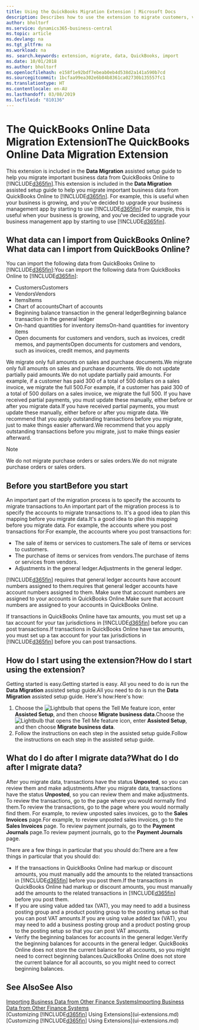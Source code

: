 ```yaml
---
title: Using the QuickBooks Migration Extension | Microsoft Docs
description: Describes how to use the extension to migrate customers, vendors, items, and accounts from QuickBooks Online to Business Central.
author: bholtorf
ms.service: dynamics365-business-central
ms.topic: article
ms.devlang: na
ms.tgt_pltfrm: na
ms.workload: na
ms. search.keywords: extension, migrate, data, QuickBooks, import
ms.date: 10/01/2018
ms.author: bholtorf
ms.openlocfilehash: e158f1e92bdf7ebeab0eb4d538d2a141a590b7cd
ms.sourcegitcommit: 1bcfaa99ea302e6b84b8361ca02730b135557fc1
ms.translationtype: HT
ms.contentlocale: en-AU
ms.lasthandoff: 03/08/2019
ms.locfileid: "810136"
---
```

# <a name="the-quickbooks-online-data-migration-extension"></a><span data-ttu-id="ad0cc-103">The QuickBooks Online Data Migration Extension</span><span class="sxs-lookup"><span data-stu-id="ad0cc-103">The QuickBooks Online Data Migration Extension</span></span>
<span data-ttu-id="ad0cc-104">This extension is included in the **Data Migration** assisted setup guide to help you migrate important business data from QuickBooks Online to [!INCLUDE[d365fin](includes/d365fin_md.md)].</span><span class="sxs-lookup"><span data-stu-id="ad0cc-104">This extension is included in the **Data Migration** assisted setup guide to help you migrate important business data from QuickBooks Online to [!INCLUDE[d365fin](includes/d365fin_md.md)].</span></span> <span data-ttu-id="ad0cc-105">For example, this is useful when your business is growing, and you've decided to upgrade your business management app by starting to use [!INCLUDE[d365fin](includes/d365fin_md.md)].</span><span class="sxs-lookup"><span data-stu-id="ad0cc-105">For example, this is useful when your business is growing, and you've decided to upgrade your business management app by starting to use [!INCLUDE[d365fin](includes/d365fin_md.md)].</span></span>

## <a name="what-data-can-i-import-from-quickbooks-online"></a><span data-ttu-id="ad0cc-106">What data can I import from QuickBooks Online?</span><span class="sxs-lookup"><span data-stu-id="ad0cc-106">What data can I import from QuickBooks Online?</span></span>
<span data-ttu-id="ad0cc-107">You can import the following data from QuickBooks Online to [!INCLUDE[d365fin](includes/d365fin_md.md)]:</span><span class="sxs-lookup"><span data-stu-id="ad0cc-107">You can import the following data from QuickBooks Online to [!INCLUDE[d365fin](includes/d365fin_md.md)]:</span></span>  

* <span data-ttu-id="ad0cc-108">Customers</span><span class="sxs-lookup"><span data-stu-id="ad0cc-108">Customers</span></span>
* <span data-ttu-id="ad0cc-109">Vendors</span><span class="sxs-lookup"><span data-stu-id="ad0cc-109">Vendors</span></span>
* <span data-ttu-id="ad0cc-110">Items</span><span class="sxs-lookup"><span data-stu-id="ad0cc-110">Items</span></span>
* <span data-ttu-id="ad0cc-111">Chart of accounts</span><span class="sxs-lookup"><span data-stu-id="ad0cc-111">Chart of accounts</span></span>
* <span data-ttu-id="ad0cc-112">Beginning balance transaction in the general ledger</span><span class="sxs-lookup"><span data-stu-id="ad0cc-112">Beginning balance transaction in the general ledger</span></span>
* <span data-ttu-id="ad0cc-113">On-hand quantities for inventory items</span><span class="sxs-lookup"><span data-stu-id="ad0cc-113">On-hand quantities for inventory items</span></span>
* <span data-ttu-id="ad0cc-114">Open documents for customers and vendors, such as invoices, credit memos, and payments</span><span class="sxs-lookup"><span data-stu-id="ad0cc-114">Open documents for customers and vendors, such as invoices, credit memos, and payments</span></span>

<span data-ttu-id="ad0cc-115">We migrate only full amounts on sales and purchase documents.</span><span class="sxs-lookup"><span data-stu-id="ad0cc-115">We migrate only full amounts on sales and purchase documents.</span></span> <span data-ttu-id="ad0cc-116">We do not update partially paid amounts.</span><span class="sxs-lookup"><span data-stu-id="ad0cc-116">We do not update partially paid amounts.</span></span> <span data-ttu-id="ad0cc-117">For example, if a customer has paid 300 of a total of 500 dollars on a sales invoice, we migrate the full 500.</span><span class="sxs-lookup"><span data-stu-id="ad0cc-117">For example, if a customer has paid 300 of a total of 500 dollars on a sales invoice, we migrate the full 500.</span></span> <span data-ttu-id="ad0cc-118">If you have received partial payments, you must update these manually, either before or after you migrate data.</span><span class="sxs-lookup"><span data-stu-id="ad0cc-118">If you have received partial payments, you must update these manually, either before or after you migrate data.</span></span> <span data-ttu-id="ad0cc-119">We recommend that you apply outstanding transactions before you migrate, just to make things easier afterward.</span><span class="sxs-lookup"><span data-stu-id="ad0cc-119">We recommend that you apply outstanding transactions before you migrate, just to make things easier afterward.</span></span>

> [!NOTE]  
>   <span data-ttu-id="ad0cc-120">We do not migrate purchase orders or sales orders.</span><span class="sxs-lookup"><span data-stu-id="ad0cc-120">We do not migrate purchase orders or sales orders.</span></span>

## <a name="before-you-start"></a><span data-ttu-id="ad0cc-121">Before you start</span><span class="sxs-lookup"><span data-stu-id="ad0cc-121">Before you start</span></span>
<span data-ttu-id="ad0cc-122">An important part of the migration process is to specify the accounts to migrate transactions to.</span><span class="sxs-lookup"><span data-stu-id="ad0cc-122">An important part of the migration process is to specify the accounts to migrate transactions to.</span></span> <span data-ttu-id="ad0cc-123">It's a good idea to plan this mapping before you migrate data.</span><span class="sxs-lookup"><span data-stu-id="ad0cc-123">It's a good idea to plan this mapping before you migrate data.</span></span> <span data-ttu-id="ad0cc-124">For example, the accounts where you post transactions for:</span><span class="sxs-lookup"><span data-stu-id="ad0cc-124">For example, the accounts where you post transactions for:</span></span>  

* <span data-ttu-id="ad0cc-125">The sale of items or services to customers.</span><span class="sxs-lookup"><span data-stu-id="ad0cc-125">The sale of items or services to customers.</span></span>
* <span data-ttu-id="ad0cc-126">The purchase of items or services from vendors.</span><span class="sxs-lookup"><span data-stu-id="ad0cc-126">The purchase of items or services from vendors.</span></span>  
* <span data-ttu-id="ad0cc-127">Adjustments in the general ledger.</span><span class="sxs-lookup"><span data-stu-id="ad0cc-127">Adjustments in the general ledger.</span></span>  

[!INCLUDE[d365fin](includes/d365fin_md.md)] <span data-ttu-id="ad0cc-128">requires that general ledger accounts have account numbers assigned to them.</span><span class="sxs-lookup"><span data-stu-id="ad0cc-128">requires that general ledger accounts have account numbers assigned to them.</span></span> <span data-ttu-id="ad0cc-129">Make sure that account numbers are assigned to your accounts in QuickBooks Online.</span><span class="sxs-lookup"><span data-stu-id="ad0cc-129">Make sure that account numbers are assigned to your accounts in QuickBooks Online.</span></span>

<span data-ttu-id="ad0cc-130">If transactions in QuickBooks Online have tax amounts, you must set up a tax account for your tax jurisdictions in [!INCLUDE[d365fin](includes/d365fin_md.md)] before you can post transactions.</span><span class="sxs-lookup"><span data-stu-id="ad0cc-130">If transactions in QuickBooks Online have tax amounts, you must set up a tax account for your tax jurisdictions in [!INCLUDE[d365fin](includes/d365fin_md.md)] before you can post transactions.</span></span>

## <a name="how-do-i-start-using-the-extension"></a><span data-ttu-id="ad0cc-131">How do I start using the extension?</span><span class="sxs-lookup"><span data-stu-id="ad0cc-131">How do I start using the extension?</span></span>
<span data-ttu-id="ad0cc-132">Getting started is easy.</span><span class="sxs-lookup"><span data-stu-id="ad0cc-132">Getting started is easy.</span></span> <span data-ttu-id="ad0cc-133">All you need to do is run the **Data Migration** assisted setup guide.</span><span class="sxs-lookup"><span data-stu-id="ad0cc-133">All you need to do is run the **Data Migration** assisted setup guide.</span></span> <span data-ttu-id="ad0cc-134">Here's how:</span><span class="sxs-lookup"><span data-stu-id="ad0cc-134">Here's how:</span></span>

1. <span data-ttu-id="ad0cc-135">Choose the ![Lightbulb that opens the Tell Me feature](media/ui-search/search_small.png "Tell me what you want to do") icon, enter **Assisted Setup**, and then choose **Migrate business data**.</span><span class="sxs-lookup"><span data-stu-id="ad0cc-135">Choose the ![Lightbulb that opens the Tell Me feature](media/ui-search/search_small.png "Tell me what you want to do") icon, enter **Assisted Setup**, and then choose **Migrate business data**.</span></span>
2. <span data-ttu-id="ad0cc-136">Follow the instructions on each step in the assisted setup guide.</span><span class="sxs-lookup"><span data-stu-id="ad0cc-136">Follow the instructions on each step in the assisted setup guide.</span></span>

## <a name="what-do-i-do-after-i-migrate-data"></a><span data-ttu-id="ad0cc-137">What do I do after I migrate data?</span><span class="sxs-lookup"><span data-stu-id="ad0cc-137">What do I do after I migrate data?</span></span>
<span data-ttu-id="ad0cc-138">After you migrate data, transactions have the status **Unposted**, so you can review them and make adjustments.</span><span class="sxs-lookup"><span data-stu-id="ad0cc-138">After you migrate data, transactions have the status **Unposted**, so you can review them and make adjustments.</span></span> <span data-ttu-id="ad0cc-139">To review the transactions, go to the page where you would normally find them.</span><span class="sxs-lookup"><span data-stu-id="ad0cc-139">To review the transactions, go to the page where you would normally find them.</span></span> <span data-ttu-id="ad0cc-140">For example, to review unposted sales invoices, go to the **Sales Invoices** page.</span><span class="sxs-lookup"><span data-stu-id="ad0cc-140">For example, to review unposted sales invoices, go to the **Sales Invoices** page.</span></span> <span data-ttu-id="ad0cc-141">To review payment journals, go to the **Payment Journals** page.</span><span class="sxs-lookup"><span data-stu-id="ad0cc-141">To review payment journals, go to the **Payment Journals** page.</span></span>   

<span data-ttu-id="ad0cc-142">There are a few things in particular that you should do:</span><span class="sxs-lookup"><span data-stu-id="ad0cc-142">There are a few things in particular that you should do:</span></span>

* <span data-ttu-id="ad0cc-143">If the transactions in QuickBooks Online had markup or discount amounts, you must manually add the amounts to the related transactions in [!INCLUDE[d365fin](includes/d365fin_md.md)] before you post them.</span><span class="sxs-lookup"><span data-stu-id="ad0cc-143">If the transactions in QuickBooks Online had markup or discount amounts, you must manually add the amounts to the related transactions in [!INCLUDE[d365fin](includes/d365fin_md.md)] before you post them.</span></span>
* <span data-ttu-id="ad0cc-144">If you are using value added tax (VAT), you may need to add a business posting group and a product posting group to the posting setup so that you can post VAT amounts.</span><span class="sxs-lookup"><span data-stu-id="ad0cc-144">If you are using value added tax (VAT), you may need to add a business posting group and a product posting group to the posting setup so that you can post VAT amounts.</span></span>
* <span data-ttu-id="ad0cc-145">Verify the beginning balances for accounts in the general ledger.</span><span class="sxs-lookup"><span data-stu-id="ad0cc-145">Verify the beginning balances for accounts in the general ledger.</span></span> <span data-ttu-id="ad0cc-146">QuickBooks Online does not store the current balance for all accounts, so you might need to correct beginning balances.</span><span class="sxs-lookup"><span data-stu-id="ad0cc-146">QuickBooks Online does not store the current balance for all accounts, so you might need to correct beginning balances.</span></span>

## <a name="see-also"></a><span data-ttu-id="ad0cc-147">See Also</span><span class="sxs-lookup"><span data-stu-id="ad0cc-147">See Also</span></span>
[<span data-ttu-id="ad0cc-148">Importing Business Data from Other Finance Systems</span><span class="sxs-lookup"><span data-stu-id="ad0cc-148">Importing Business Data from Other Finance Systems</span></span>](across-import-data-configuration-packages.md)  
<span data-ttu-id="ad0cc-149">[Customizing [!INCLUDE[d365fin](includes/d365fin_md.md)] Using Extensions](ui-extensions.md)</span><span class="sxs-lookup"><span data-stu-id="ad0cc-149">[Customizing [!INCLUDE[d365fin](includes/d365fin_md.md)] Using Extensions](ui-extensions.md)</span></span>  
